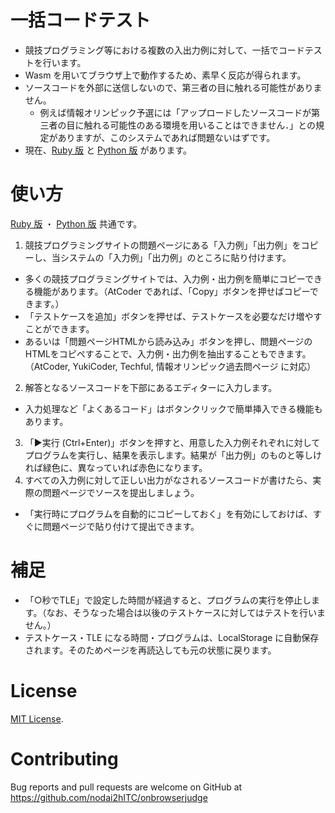 # 一括コードテスト

- 競技プログラミング等における複数の入出力例に対して、一括でコードテストを行います。
- Wasm を用いてブラウザ上で動作するため、素早く反応が得られます。
- ソースコードを外部に送信しないので、第三者の目に触れる可能性がありません。
  - 例えば情報オリンピック予選には「アップロードしたソースコードが第三者の目に触れる可能性のある環境を用いることはできません．」との規定がありますが、このシステムであれば問題ないはずです。
- 現在、[Ruby 版](https://nodai2hitc.github.io/batchcodetest/ruby.html) と [Python 版](https://nodai2hitc.github.io/batchcodetest/python.html) があります。

# 使い方

[Ruby 版](https://nodai2hitc.github.io/batchcodetest/ruby.html) ・ [Python 版](https://nodai2hitc.github.io/batchcodetest/python.html) 共通です。

1. 競技プログラミングサイトの問題ページにある「入力例」「出力例」をコピーし、当システムの「入力例」「出力例」のところに貼り付けます。
  - 多くの競技プログラミングサイトでは、入力例・出力例を簡単にコピーできる機能があります。（AtCoder であれば、「Copy」ボタンを押せばコピーできます。）
  - 「テストケースを追加」ボタンを押せば、テストケースを必要なだけ増やすことができます。
  - あるいは「問題ページHTMLから読み込み」ボタンを押し、問題ページのHTMLをコピペすることで、入力例・出力例を抽出することもできます。（AtCoder, YukiCoder, Techful, 情報オリンピック過去問ページ に対応）
2. 解答となるソースコードを下部にあるエディターに入力します。
  - 入力処理など「よくあるコード」はボタンクリックで簡単挿入できる機能もあります。
3. 「▶実行 (Ctrl+Enter)」ボタンを押すと、用意した入力例それぞれに対してプログラムを実行し、結果を表示します。結果が「出力例」のものと等しければ緑色に、異なっていれば赤色になります。
4. すべての入力例に対して正しい出力がなされるソースコードが書けたら、実際の問題ページでソースを提出しましょう。
  - 「実行時にプログラムを自動的にコピーしておく」を有効にしておけば、すぐに問題ページで貼り付けて提出できます。

# 補足

- 「○秒でTLE」で設定した時間が経過すると、プログラムの実行を停止します。（なお、そうなった場合は以後のテストケースに対してはテストを行いません。）
- テストケース・TLE になる時間・プログラムは、LocalStorage に自動保存されます。そのためページを再読込しても元の状態に戻ります。

# License

[MIT License](http://opensource.org/licenses/MIT).

# Contributing

Bug reports and pull requests are welcome on GitHub at https://github.com/nodai2hITC/onbrowserjudge
